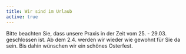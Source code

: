 ```yaml
---
title: Wir sind im Urlaub
active: true
---
```


Bitte beachten Sie, dass unsere Praxis in der Zeit vom 25. - 29.03. geschlossen ist. Ab dem 2.4. werden wir wieder wie gewohnt für Sie da sein. Bis dahin wünschen wir ein schönes Osterfest. 
